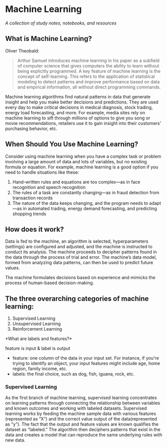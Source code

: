 # Machine Learning
*A collection of study notes, notebooks, and resources*
<br/>
## What is Machine Learning?
  Oliver Theobald:
  <blockquote>
  Arthur Samuel introduces machine learning in his paper as a subfield of
  computer science that gives computers the ability to learn without being
  explicitly programmed. A key feature of machine learning is the concept of self-learning. This refers to the application of statistical modeling to detect           patterns and improve performance based on data and empirical information, all without direct programming commands.
  </blockquote>
  Machine learning algorithms find natural patterns in data that generate insight and help you make better decisions and predictions. They are used every day to make critical decisions in medical diagnosis, stock trading, energy load forecasting, and more. For example, media sites rely on machine learning to sift through millions of options to give you song or movie recommendations, retailers use it to gain insight into their customers’ purchasing behavior, etc.
  
## When Should You Use Machine Learning?
  <p>Consider using machine learning when you have a complex task or problem involving a large amount of data and lots of variables, but no existing formula or equation. For example, machine learning is a good option if you need to handle situations like these:</p>
<ol>
<li>Hand-written rules and equations are too complex—as in face recognition and speech recognition</li>
<li>The rules of a task are constantly changing—as in fraud detection from transaction records</li>
<li>The nature of the data keeps changing, and the program needs to adapt—as in automated trading, energy demand forecasting, and predicting shopping trends</li>  
</ol>

## How does it work?
  <p>Data is fed to the machine, an algorithm is selected, hyperparameters (settings) are configured and adjusted, and the machine is instructed to conduct its analysis. The machine proceeds to decipher patterns found in the data through the process of trial and error. The machine’s data model, formed from analyzing data patterns, can then be used to predict future values.</p>
  <p>The machine formulates decisions based on experience and mimicks the process of human-based decision-making.</p>

## The three overarching categories of machine learning:
   1. Supervised Learning
   2. Unsupervised Learning
   3. Reinforcement Learning

<p>*What are labels and features?*</p>
  <span>feature is input & label is output</span>
<ul>
<li>feature: one column of the data in your input set. For instance, if you're trying to identify an object, your input features might include age, home region, family income, etc.</li>
  <li>labels: the final choice, such as dog, fish, iguana, rock, etc.</li>
</ul>

### Supervised Learning
  As the first branch of machine learning, supervised learning concentrates on learning patterns through connecting the relationship between variables and known outcomes and working with labeled datasets. Supervised learning works by feeding the machine sample data with various features (represented as “X”) and the correct value output of the data(represented as “y”). The fact that the output and feature values are known qualifies the dataset as “labeled.” The algorithm then deciphers patterns that exist in the data and creates a model that can reproduce the same underlying rules with new data.
   
